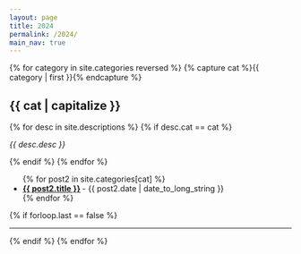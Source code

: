 ```yaml
---
layout: page
title: 2024
permalink: /2024/
main_nav: true
---
```


{% for category in site.categories reversed %}
  {% capture cat %}{{ category | first }}{% endcapture %}
  <h2 id="{{cat}}">{{ cat | capitalize }}</h2>
  {% for desc in site.descriptions %}
    {% if desc.cat == cat %}
      <p class="desc"><em>{{ desc.desc }}</em></p>
    {% endif %}
  {% endfor %}
  <ul class="posts-list">
  {% for post2 in site.categories[cat] %}
    <li>
      <strong>
        <a href="{{ post.url | prepend: site.baseurl }}">{{ post2.title }}</a>
      </strong>
      <span class="post-date">- {{ post2.date | date_to_long_string }}</span>
    </li>
  {% endfor %}
  </ul>
  {% if forloop.last == false %}<hr>{% endif %}
{% endfor %}
<br>

 
